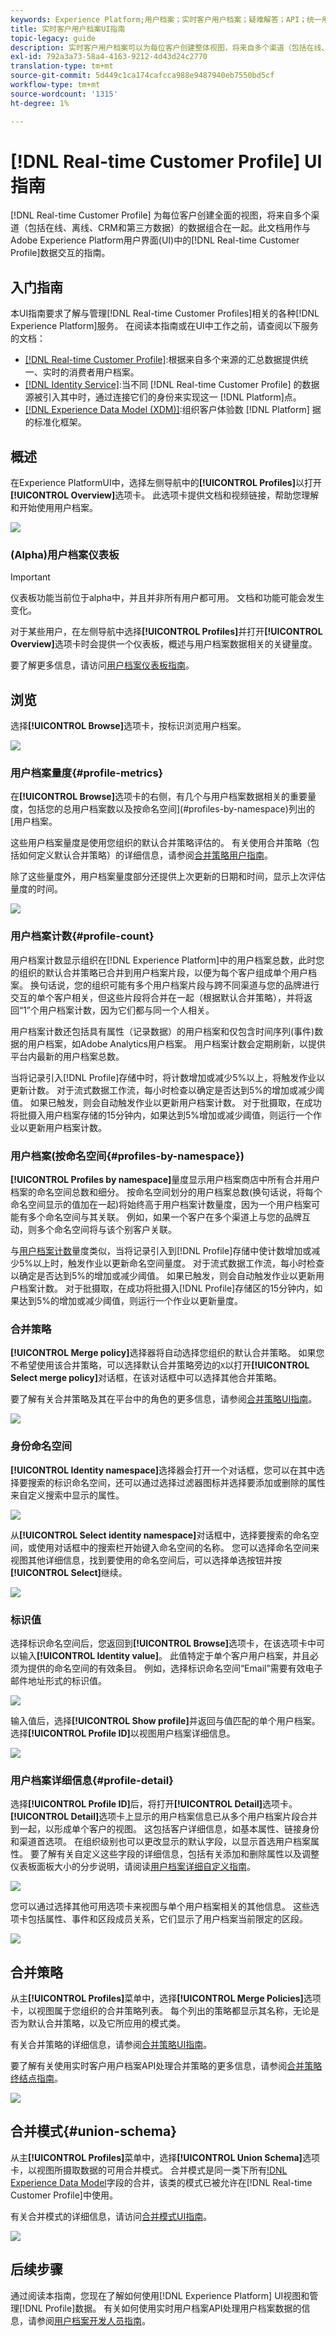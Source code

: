 ```yaml
---
keywords: Experience Platform;用户档案；实时客户用户档案；疑难解答；API；统一用户档案；统一用户档案；统一用户档案;模式;rtcp；启用用户档案；启用用户档案;合并合并;用户档案合并;用户档案;
title: 实时客户用户档案UI指南
topic-legacy: guide
description: 实时客户用户档案可以为每位客户创建整体视图，将来自多个渠道（包括在线、离线、CRM和第三方数据）的数据组合在一起。 此文档可作为在Adobe Experience Platform用户界面中与实时客户用户档案交互的指南。
exl-id: 792a3a73-58a4-4163-9212-4d43d24c2770
translation-type: tm+mt
source-git-commit: 5d449c1ca174cafcca988e9487940eb7550bd5cf
workflow-type: tm+mt
source-wordcount: '1315'
ht-degree: 1%

---
```


# [!DNL Real-time Customer Profile] UI指南

[!DNL Real-time Customer Profile] 为每位客户创建全面的视图，将来自多个渠道（包括在线、离线、CRM和第三方数据）的数据组合在一起。此文档用作与Adobe Experience Platform用户界面(UI)中的[!DNL Real-time Customer Profile]数据交互的指南。

## 入门指南

本UI指南要求了解与管理[!DNL Real-time Customer Profiles]相关的各种[!DNL Experience Platform]服务。 在阅读本指南或在UI中工作之前，请查阅以下服务的文档：

* [[!DNL Real-time Customer Profile]](../home.md):根据来自多个来源的汇总数据提供统一、实时的消费者用户档案。
* [[!DNL Identity Service]](../../identity-service/home.md):当不同 [!DNL Real-time Customer Profile] 的数据源被引入其中时，通过连接它们的身份来实现这一 [!DNL Platform]点。
* [[!DNL Experience Data Model (XDM)]](../../xdm/home.md):组织客户体验数 [!DNL Platform] 据的标准化框架。

## 概述

在Experience PlatformUI中，选择左侧导航中的&#x200B;**[!UICONTROL Profiles]**&#x200B;以打开&#x200B;**[!UICONTROL Overview]**&#x200B;选项卡。 此选项卡提供文档和视频链接，帮助您理解和开始使用用户档案。

![](../images/user-guide/profiles-overview.png)

### (Alpha)用户档案仪表板

>[!IMPORTANT]
>
>仪表板功能当前位于alpha中，并且并非所有用户都可用。 文档和功能可能会发生变化。

对于某些用户，在左侧导航中选择&#x200B;**[!UICONTROL Profiles]**&#x200B;并打开&#x200B;**[!UICONTROL Overview]**&#x200B;选项卡时会提供一个仪表板，概述与用户档案数据相关的关键量度。

要了解更多信息，请访问[用户档案仪表板指南](profile-dashboard.md)。

## 浏览

选择&#x200B;**[!UICONTROL Browse]**&#x200B;选项卡，按标识浏览用户档案。

![](../images/user-guide/profiles-browse.png)

### 用户档案量度{#profile-metrics}

在&#x200B;**[!UICONTROL Browse]**&#x200B;选项卡的右侧，有几个与用户档案数据相关的重要量度，包括您的总用户档案数[](#profile-count)以及按命名空间](#profiles-by-namespace)列出的[用户档案。

这些用户档案量度是使用您组织的默认合并策略评估的。 有关使用合并策略（包括如何定义默认合并策略）的详细信息，请参阅[合并策略用户指南](merge-policies.md)。

除了这些量度外，用户档案量度部分还提供上次更新的日期和时间，显示上次评估量度的时间。

![](../images/user-guide/profiles-profile-metrics.png)

### 用户档案计数{#profile-count}

用户档案计数显示组织在[!DNL Experience Platform]中的用户档案总数，此时您的组织的默认合并策略已合并到用户档案片段，以便为每个客户组成单个用户档案。 换句话说，您的组织可能有多个用户档案片段与跨不同渠道与您的品牌进行交互的单个客户相关，但这些片段将合并在一起（根据默认合并策略），并将返回“1”个用户档案计数，因为它们都与同一个人相关。

用户档案计数还包括具有属性（记录数据）的用户档案和仅包含时间序列(事件)数据的用户档案，如Adobe Analytics用户档案。 用户档案计数会定期刷新，以提供平台内最新的用户档案总数。

当将记录引入[!DNL Profile]存储中时，将计数增加或减少5%以上，将触发作业以更新计数。 对于流式数据工作流，每小时检查以确定是否达到5%的增加或减少阈值。 如果已触发，则会自动触发作业以更新用户档案计数。 对于批摄取，在成功将批摄入用户档案存储的15分钟内，如果达到5%增加或减少阈值，则运行一个作业以更新用户档案计数。

### 用户档案(按命名空间{#profiles-by-namespace})

**[!UICONTROL Profiles by namespace]**&#x200B;量度显示用户档案商店中所有合并用户档案的命名空间总数和细分。 按命名空间划分的用户档案总数(换句话说，将每个命名空间显示的值加在一起)将始终高于用户档案计数量度，因为一个用户档案可能有多个命名空间与其关联。 例如，如果一个客户在多个渠道上与您的品牌互动，则多个命名空间将与该个别客户关联。

与[用户档案计数](#profile-count)量度类似，当将记录引入到[!DNL Profile]存储中使计数增加或减少5%以上时，触发作业以更新命名空间量度。 对于流式数据工作流，每小时检查以确定是否达到5%的增加或减少阈值。 如果已触发，则会自动触发作业以更新用户档案计数。 对于批摄取，在成功将批摄入[!DNL Profile]存储区的15分钟内，如果达到5%的增加或减少阈值，则运行一个作业以更新量度。

### 合并策略

**[!UICONTROL Merge policy]**&#x200B;选择器将自动选择您组织的默认合并策略。 如果您不希望使用该合并策略，可以选择默认合并策略旁边的`X`以打开&#x200B;**[!UICONTROL Select merge policy]**&#x200B;对话框，在该对话框中可以选择其他合并策略。

要了解有关合并策略及其在平台中的角色的更多信息，请参阅[合并策略UI指南](merge-policies.md)。

![](../images/user-guide/profiles-search-merge-policy.png)

### 身份命名空间

**[!UICONTROL Identity namespace]**&#x200B;选择器会打开一个对话框，您可以在其中选择要搜索的标识命名空间，还可以通过选择过滤器图标并选择要添加或删除的属性来自定义搜索中显示的属性。

![](../images/user-guide/profiles-search-filter.png)

从&#x200B;**[!UICONTROL Select identity namespace]**&#x200B;对话框中，选择要搜索的命名空间，或使用对话框中的搜索栏开始键入命名空间的名称。 您可以选择命名空间来视图其他详细信息，找到要使用的命名空间后，可以选择单选按钮并按&#x200B;**[!UICONTROL Select]**&#x200B;继续。

![](../images/user-guide/profiles-select-identity-namespace.png)

### 标识值

选择标识命名空间后，您返回到&#x200B;**[!UICONTROL Browse]**&#x200B;选项卡，在该选项卡中可以输入&#x200B;**[!UICONTROL Identity value]**。 此值特定于单个客户用户档案，并且必须为提供的命名空间的有效条目。 例如，选择标识命名空间“Email”需要有效电子邮件地址形式的标识值。

![](../images/user-guide/profiles-show-profile.png)

输入值后，选择&#x200B;**[!UICONTROL Show profile]**&#x200B;并返回与值匹配的单个用户档案。 选择&#x200B;**[!UICONTROL Profile ID]**&#x200B;以视图用户档案详细信息。

![](../images/user-guide/profiles-display-profile.png)

### 用户档案详细信息{#profile-detail}

选择&#x200B;**[!UICONTROL Profile ID]**&#x200B;后，将打开&#x200B;**[!UICONTROL Detail]**&#x200B;选项卡。 **[!UICONTROL Detail]**&#x200B;选项卡上显示的用户档案信息已从多个用户档案片段合并到一起，以形成单个客户的视图。 这包括客户详细信息，如基本属性、链接身份和渠道首选项。 在组织级别也可以更改显示的默认字段，以显示首选用户档案属性。 要了解有关自定义这些字段的详细信息，包括有关添加和删除属性以及调整仪表板面板大小的分步说明，请阅读[用户档案详细自定义指南](profile-customization.md)。

![](../images/user-guide/profiles-profile-detail.png)

您可以通过选择其他可用选项卡来视图与单个用户档案相关的其他信息。 这些选项卡包括属性、事件和区段成员关系，它们显示了用户档案当前限定的区段。

![](../images/user-guide/profiles-attributes-events-segments.png)

## 合并策略

从主&#x200B;**[!UICONTROL Profiles]**&#x200B;菜单中，选择&#x200B;**[!UICONTROL Merge Policies]**&#x200B;选项卡，以视图属于您组织的合并策略列表。 每个列出的策略都显示其名称，无论是否为默认合并策略，以及它所应用的模式类。

有关合并策略的详细信息，请参阅[合并策略UI指南](merge-policies.md)。

要了解有关使用实时客户用户档案API处理合并策略的更多信息，请参阅[合并策略终结点指南](../api/merge-policies.md)。

![](../images/user-guide/profiles-merge-policies.png)

## 合并模式{#union-schema}

从主&#x200B;**[!UICONTROL Profiles]**&#x200B;菜单中，选择&#x200B;**[!UICONTROL Union Schema]**&#x200B;选项卡，以视图所摄取数据的可用合并模式。 合并模式是同一类下所有[!DNL Experience Data Model](XDM)字段的合并，该类的模式已被允许在[!DNL Real-time Customer Profile]中使用。

有关合并模式的详细信息，请访问[合并模式UI指南](union-schema.md)。

![](../images/user-guide/profiles-union-schema.png)

## 后续步骤

通过阅读本指南，您现在了解如何使用[!DNL Experience Platform] UI视图和管理[!DNL Profile]数据。 有关如何使用实时用户档案API处理用户档案数据的信息，请参阅[用户档案开发人员指南](../api/overview.md)。
